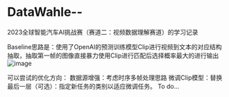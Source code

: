 # DataWahle--
2023全球智能汽车AI挑战赛（赛道二：视频数据理解赛道）的学习记录

Baseline思路是：使用了OpenAI的预测训练模型Clip进行视频到文本的对应结构抽取，抽取第一帧的图像直接暴力使用Clip进行匹配后选择概率最大的进行输出
![image](https://github.com/KillerWS/DW_Nov/assets/39308981/ad02fd1b-2cf8-4f3f-8da4-5ba138fd8228)

可以尝试的优化方向：
数据源增强：考虑时序多帧处理思路
微调Clip模型：替换最后一层（可选）：指定新任务的类别以适应微调任务。
To do...
